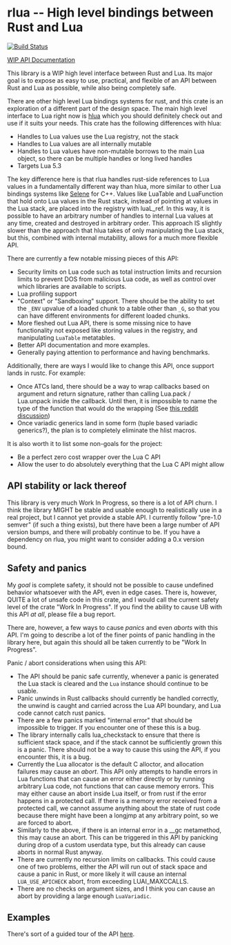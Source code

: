 # rlua -- High level bindings between Rust and Lua

[![Build Status](https://travis-ci.org/chucklefish/rlua.svg?branch=master)](https://travis-ci.org/chucklefish/rlua)

[WIP API Documentation](https://docs.rs/rlua)

This library is a WIP high level interface between Rust and Lua.  Its major
goal is to expose as easy to use, practical, and flexible of an API between
Rust and Lua as possible, while also being completely safe.

There are other high level Lua bindings systems for rust, and this crate is an
exploration of a different part of the design space.  The main high level
interface to Lua right now is [hlua](https://github.com/tomaka/hlua/) which you
should definitely check out and use if it suits your needs.  This crate has the
following differences with hlua:

  * Handles to Lua values use the Lua registry, not the stack
  * Handles to Lua values are all internally mutable
  * Handles to Lua values have non-mutable borrows to the main Lua object, so
    there can be multiple handles or long lived handles
  * Targets Lua 5.3

The key difference here is that rlua handles rust-side references to Lua values
in a fundamentally different way than hlua, more similar to other Lua bindings
systems like [Selene](https://github.com/jeremyong/Selene) for C++.  Values like
LuaTable and LuaFunction that hold onto Lua values in the Rust stack, instead of
pointing at values in the Lua stack, are placed into the registry with luaL_ref.
In this way, it is possible to have an arbitrary number of handles to internal
Lua values at any time, created and destroyed in arbitrary order.  This approach
IS slightly slower than the approach that hlua takes of only manipulating the
Lua stack, but this, combined with internal mutability, allows for a much more
flexible API.

There are currently a few notable missing pieces of this API:

  * Security limits on Lua code such as total instruction limits and recursion
    limits to prevent DOS from malicious Lua code, as well as control over which
    libraries are available to scripts.
  * Lua profiling support
  * "Context" or "Sandboxing" support.  There should be the ability to set the
    `_ENV` upvalue of a loaded chunk to a table other than `_G`, so that you can
    have different environments for different loaded chunks.
  * More fleshed out Lua API, there is some missing nice to have functionality
    not exposed like storing values in the registry, and manipulating `LuaTable`
    metatables.
  * Better API documentation and more examples.
  * Generally paying attention to performance and having benchmarks.

Additionally, there are ways I would like to change this API, once support lands
in rustc.  For example:

  * Once ATCs land, there should be a way to wrap callbacks based on argument
    and return signature, rather than calling Lua.pack / Lua.unpack inside the
    callback.  Until then, it is impossible to name the type of the function
    that would do the wrapping (See
    [this reddit discussion](http://www.reddit.com/r/rust/comments/5yujt6/))
  * Once variadic generics land in some form (tuple based variadic generics?),
    the plan is to completely eliminate the hlist macros.

It is also worth it to list some non-goals for the project:

  * Be a perfect zero cost wrapper over the Lua C API
  * Allow the user to do absolutely everything that the Lua C API might allow

## API stability or lack thereof

This library is very much Work In Progress, so there is a lot of API churn.  I
think the library MIGHT be stable and usable enough to realistically use in a
real project, but I cannot yet provide a stable API.  I currently follow
"pre-1.0 semver" (if such a thing exists), but there have been a large number of
API version bumps, and there will probably continue to be.  If you have a
dependency on rlua, you might want to consider adding a 0.x version bound.

## Safety and panics

My *goal* is complete safety, it should not be possible to cause undefined
behavior whatsoever with the API, even in edge cases.  There is, however, QUITE
a lot of unsafe code in this crate, and I would call the current safety level of
the crate "Work In Progress".  If you find the ability to cause UB with this API
*at all*, please file a bug report.

There are, however, a few ways to cause *panics* and even *aborts* with this
API.  I'm going to describe a lot of the finer points of panic handling in the
library here, but again this should all be taken currently to be "Work In
Progress".

Panic / abort considerations when using this API:

  * The API should be panic safe currently, whenever a panic is generated the
    Lua stack is cleared and the `Lua` instance should continue to be usable.
  * Panic unwinds in Rust callbacks should currently be handled correctly, the
    unwind is caught and carried across the Lua API boundary, and Lua code
    cannot catch rust panics.
  * There are a few panics marked "internal error" that should be impossible to
    trigger.  If you encounter one of these this is a bug.
  * The library internally calls lua_checkstack to ensure that there is
    sufficient stack space, and if the stack cannot be sufficiently grown this
    is a panic.  There should not be a way to cause this using the API, if you
    encounter this, it is a bug.
  * Currently the Lua allocator is the default C alloctor, and allocation
    failures may cause an *abort*.  This API only attempts to handle errors in
    Lua functions that can cause an error either directly or by running
    arbitrary Lua code, not functions that can cause memory errors.  This may
    either cause an abort inside Lua itself, or from rust if the error happens
    in a protected call.  If there is a memory error received from a protected
    call, we cannot assume anything about the state of rust code because there
    might have been a longjmp at any arbitrary point, so we are forced to abort.
  * Similarly to the above, if there is an internal error in a __gc metamethod,
    this may cause an abort.  This can be triggered in this API by panicking
    during drop of a custom userdata type, but this already can cause aborts in
    normal Rust anyway.
  * There are currently no recursion limits on callbacks.  This could cause one
    of two problems, either the API will run out of stack space and cause a
    panic in Rust, or more likely it will cause an internal `LUA_USE_APICHECK`
    abort, from exceeding LUAI_MAXCCALLS.
  * There are no checks on argument sizes, and I think you can cause an abort by
    providing a large enough `LuaVariadic`.

## Examples

There's sort of a guided tour of the API [here](examples/examples.rs).

